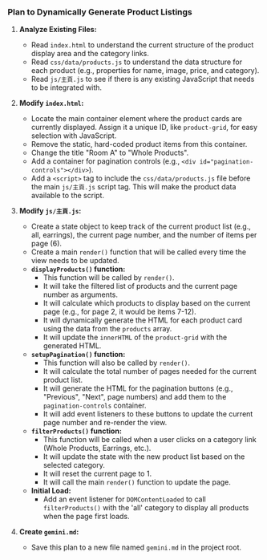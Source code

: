 ### Plan to Dynamically Generate Product Listings

1.  **Analyze Existing Files:**
    *   Read `index.html` to understand the current structure of the product display area and the category links.
    *   Read `css/data/products.js` to understand the data structure for each product (e.g., properties for name, image, price, and category).
    *   Read `js/主頁.js` to see if there is any existing JavaScript that needs to be integrated with.

2.  **Modify `index.html`:**
    *   Locate the main container element where the product cards are currently displayed. Assign it a unique ID, like `product-grid`, for easy selection with JavaScript.
    *   Remove the static, hard-coded product items from this container.
    *   Change the title "Room A" to "Whole Products".
    *   Add a container for pagination controls (e.g., `<div id="pagination-controls"></div>`).
    *   Add a `<script>` tag to include the `css/data/products.js` file before the main `js/主頁.js` script tag. This will make the product data available to the script.

3.  **Modify `js/主頁.js`:**
    *   Create a state object to keep track of the current product list (e.g., all, earrings), the current page number, and the number of items per page (6).
    *   Create a main `render()` function that will be called every time the view needs to be updated.
    *   **`displayProducts()` function:**
        *   This function will be called by `render()`.
        *   It will take the filtered list of products and the current page number as arguments.
        *   It will calculate which products to display based on the current page (e.g., for page 2, it would be items 7-12).
        *   It will dynamically generate the HTML for each product card using the data from the `products` array.
        *   It will update the `innerHTML` of the `product-grid` with the generated HTML.
    *   **`setupPagination()` function:**
        *   This function will also be called by `render()`.
        *   It will calculate the total number of pages needed for the current product list.
        *   It will generate the HTML for the pagination buttons (e.g., "Previous", "Next", page numbers) and add them to the `pagination-controls` container.
        *   It will add event listeners to these buttons to update the current page number and re-render the view.
    *   **`filterProducts()` function:**
        *   This function will be called when a user clicks on a category link (Whole Products, Earrings, etc.).
        *   It will update the state with the new product list based on the selected category.
        *   It will reset the current page to 1.
        *   It will call the main `render()` function to update the page.
    *   **Initial Load:**
        *   Add an event listener for `DOMContentLoaded` to call `filterProducts()` with the 'all' category to display all products when the page first loads.

4.  **Create `gemini.md`:**
    *   Save this plan to a new file named `gemini.md` in the project root.
